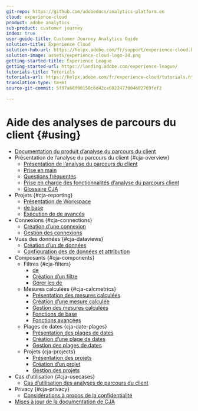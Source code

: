 ```yaml
---
git-repo: https://github.com/adobedocs/analytics-platform.en
cloud: experience-cloud
product: adobe analytics
sub-product: customer journey
index: true
user-guide-title: Customer Journey Analytics Guide
solution-title: Experience Cloud
solution-hub-url: https://helpx.adobe.com/fr/support/experience-cloud.html
solution-image: assets/experience-cloud-logo-24.png
getting-started-title: Experience League
getting-started-url: https://landing.adobe.com/experience-league/
tutorials-title: Tutoriels
tutorials-url: https://helpx.adobe.com/fr/experience-cloud/tutorials.html
translation-type: tm+mt
source-git-commit: 5f97a68f90150c6d42ce6022473004602769fef2

---
```



# Aide des analyses de parcours du client {#using}

+ [Documentation du produit d’analyse du parcours du client](getting-started/cja-landing.md)
+ Présentation de l’analyse du parcours du client {#cja-overview}
   + [Présentation de l’analyse du parcours du client](getting-started/cja-overview.md)
   + [Prise en main](getting-started/cja-getting-started.md)
   + [Questions fréquentes](getting-started/cja-faq.md)
   + [Prise en charge des fonctionnalités d’analyse du parcours client](getting-started/cja-aa.md)
   + [Glossaire CJA](getting-started/cja-glossary.md)
+ Projets {#cja-reporting}
   + [Présentation de Workspace](projects/workspace-basics.md)
   + [de base](projects/perform-basic-analysis.md)
   + [Exécution de  de avancés](projects/perform-adv-analysis.md)
+ Connexions {#cja-connections}
   + [Création d’une connexion](connections/create-connection.md)
   + [Gestion des connexions](connections/manage-connection.md)
+ Vues des données {#cja-dataviews}
   + [Création d’un de données](data-views/create-dataview.md)
   + [Configuration des  de données et attribution](data-views/configure-dataviews.md)
+ Composants {#cja-components}
   + Filtres {#cja-filters}
      + [de](components/filters/filters-overview.md)
      + [Création d’un filtre](components/filters/create-filters.md)
      + [Gérer les  de](components/filters/manage-filters.md)
   + Mesures calculées {#cja-calcmetrics}
      + [Présentation des mesures calculées](components/calc-metrics/calc-metr-overview.md)
      + [Création d’une mesure calculée](components/calc-metrics/create.md)
      + [Gestion des mesures calculées](components/calc-metrics/manage.md)
      + [Fonctions de base](components/calc-metrics/cm-functions.md)
      + [Fonctions avancées](components/calc-metrics/cm-adv-functions.md)
   + Plages de dates {cja-date-plages}
      + [Présentation des plages de dates](components/date-ranges/overview.md)
      + [Création d’une plage de dates](components/date-ranges/create.md)
      + [Gestion des plages de dates](components/date-ranges/manage.md)
   + Projets {cja-projects}
      + [Présentation des projets](components/projects/overview.md)
      + [Création d’un projet](components/projects/create.md)
      + [Gestion des projets](components/projects/manage.md)
+ Cas d’utilisation {#cja-usecases}
   + [Cas d’utilisation des analyses de parcours du client](use-cases/cja-usecases.md)
+ Privacy {#cja-privacy}
   + [Considérations à propos de la confidentialité](privacy/privacy-overview.md)
+ [Mises à jour de la documentation de CJA](doc-changes.md)
